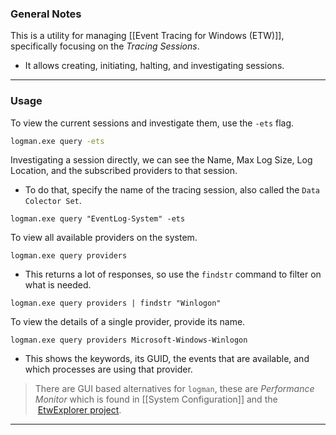 ### General Notes

This is a utility for managing [[Event Tracing for Windows (ETW)]], specifically focusing on the *Tracing Sessions*.
- It allows creating, initiating, halting, and investigating sessions.

---
### Usage

To view the current sessions and investigate them, use the `-ets` flag.
```cmd
logman.exe query -ets
```

Investigating a session directly, we can see the Name, Max Log Size, Log Location, and the subscribed providers to that session.
- To do that, specify the name of the tracing session, also called the `Data Colector Set`.
```CMD
logman.exe query "EventLog-System" -ets
```

To view all available providers on the system.
```CMD
logman.exe query providers
```
- This returns a lot of responses, so use the `findstr` command to filter on what is needed.
```
logman.exe query providers | findstr "Winlogon"
```

To view the details of a single provider, provide its name.
```
logman.exe query providers Microsoft-Windows-Winlogon
```
- This shows the keywords, its GUID, the events that are available, and which processes are using that provider.

> There are GUI based alternatives for `logman`,  these are *Performance Monitor* which is found in [[System Configuration]] and the  [EtwExplorer project](https://github.com/zodiacon/EtwExplorer).

---
